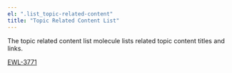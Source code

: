 ```yaml
---
el: ".list_topic-related-content"
title: "Topic Related Content List"
---
```


The topic related content list molecule lists related topic content titles and links.

[EWL-3771](https://issues.ama-assn.org/browse/EWL-3771)